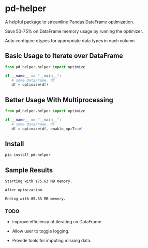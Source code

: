 # pd-helper
 
 A helpful package to streamline Pandas DataFrame optimization.
 
 Save 50-75% on DataFrame memory usage by running the optimizer. 
 
 Auto configure dtypes for appropriate data types in each column. 

## Basic Usage to Iterate over DataFrame
```python
from pd_helper.helper import optimize

if __name__ == "__main__":
   # some DataFrame, df
   df = optimize(df)
```
## Better Usage With Multiprocessing
```python
from pd_helper.helper import optimize

if __name__ == "__main__":
   # some DataFrame, df
   df = optimize(df, enable_mp=True)
```

 
## Install
 ```bash
 pip install pd-helper
 ```

## Sample Results

```bash
Starting with 175.63 MB memory.

After optmization. 

Ending with 65.33 MB memory.
```


### TODO

* Improve efficiency of iterating on DataFrame.

* Allow user to toggle logging.

* Provide tools for imputing missing data.
